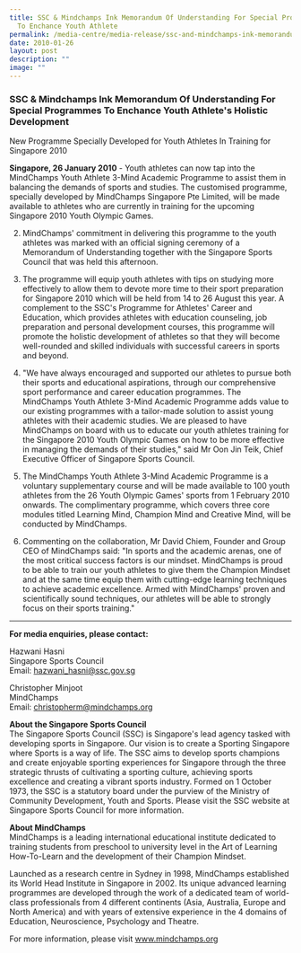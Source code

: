 ```yaml
---
title: SSC & Mindchamps Ink Memorandum Of Understanding For Special Programmes
  To Enchance Youth Athlete
permalink: /media-centre/media-release/ssc-and-mindchamps-ink-memorandum-of-understanding-for-special-prog/
date: 2010-01-26
layout: post
description: ""
image: ""
---
```


### **SSC & Mindchamps Ink Memorandum Of Understanding For Special Programmes To Enchance Youth Athlete's Holistic Development**

New Programme Specially Developed for Youth Athletes In Training for Singapore 2010

**Singapore, 26 January 2010** - Youth athletes can now tap into the MindChamps Youth Athlete 3-Mind Academic Programme to assist them in balancing the demands of sports and studies. The customised programme, specially developed by MindChamps Singapore Pte Limited, will be made available to athletes who are currently in training for the upcoming Singapore 2010 Youth Olympic Games.

2. MindChamps' commitment in delivering this programme to the youth athletes was marked with an official signing ceremony of a Memorandum of Understanding together with the Singapore Sports Council that was held this afternoon.

3. The programme will equip youth athletes with tips on studying more effectively to allow them to devote more time to their sport preparation for Singapore 2010 which will be held from 14 to 26 August this year. A complement to the SSC's Programme for Athletes' Career and Education, which provides athletes with education counseling, job preparation and personal development courses, this programme will promote the holistic development of athletes so that they will become well-rounded and skilled individuals with successful careers in sports and beyond.

4. "We have always encouraged and supported our athletes to pursue both their sports and educational aspirations, through our comprehensive sport performance and career education programmes. The MindChamps Youth Athlete 3-Mind Academic Programme adds value to our existing programmes with a tailor-made solution to assist young athletes with their academic studies. We are pleased to have MindChamps on board with us to educate our youth athletes training for the Singapore 2010 Youth Olympic Games on how to be more effective in managing the demands of their studies," said Mr Oon Jin Teik, Chief Executive Officer of Singapore Sports Council.

5. The MindChamps Youth Athlete 3-Mind Academic Programme is a voluntary supplementary course and will be made available to 100 youth athletes from the 26 Youth Olympic Games' sports from 1 February 2010 onwards. The complimentary programme, which covers three core modules titled Learning Mind, Champion Mind and Creative Mind, will be conducted by MindChamps.

6. Commenting on the collaboration, Mr David Chiem, Founder and Group CEO of MindChamps said: "In sports and the academic arenas, one of the most critical success factors is our mindset. MindChamps is proud to be able to train our youth athletes to give them the Champion Mindset and at the same time equip them with cutting-edge learning techniques to achieve academic excellence. Armed with MindChamps' proven and scientifically sound techniques, our athletes will be able to strongly focus on their sports training."

---

**For media enquiries, please contact:**

Hazwani Hasni
<br>
Singapore Sports Council
<br>
Email: [hazwani_hasni@ssc.gov.sg](mailto:hazwani_hasni@ssc.gov.sg)

Christopher Minjoot
<br>
MindChamps
<br>
Email: [christopherm@mindchamps.org](mailto:christopherm@mindchamps.org)

**About the Singapore Sports Council**
<br>
The Singapore Sports Council (SSC) is Singapore's lead agency tasked with developing sports in Singapore. Our vision is to create a Sporting Singapore where Sports is a way of life. The SSC aims to develop sports champions and create enjoyable sporting experiences for Singapore through the three strategic thrusts of cultivating a sporting culture, achieving sports excellence and creating a vibrant sports industry. Formed on 1 October 1973, the SSC is a statutory board under the purview of the Ministry of Community Development, Youth and Sports. Please visit the SSC website at Singapore Sports Council for more information.

**About MindChamps**
<br>
MindChamps is a leading international educational institute dedicated to training students from preschool to university level in the Art of Learning How-To-Learn and the development of their Champion Mindset.

Launched as a research centre in Sydney in 1998, MindChamps established its World Head Institute in Singapore in 2002. Its unique advanced learning programmes are developed through the work of a dedicated team of world-class professionals from 4 different continents (Asia, Australia, Europe and North America) and with years of extensive experience in the 4 domains of Education, Neuroscience, Psychology and Theatre.

For more information, please visit www.mindchamps.org